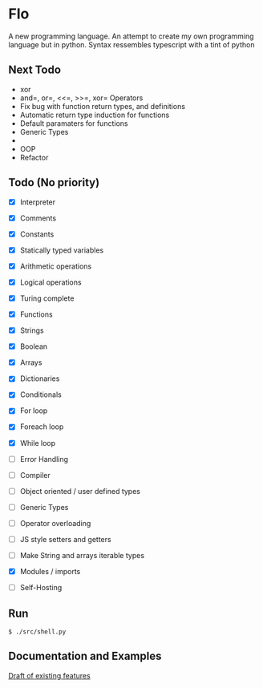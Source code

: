 # Flo 
A new programming language.
An attempt to create my own programming language but in python. 
Syntax ressembles typescript with a tint of python

## Next Todo
- xor
- and=, or=, <<=, >>=, xor= Operators
- Fix bug with function return types, and definitions
- Automatic return type induction for functions
- Default paramaters for functions
- Generic Types
- 
- OOP
- Refactor

## Todo (No priority)
- [x] Interpreter
- [x] Comments
- [x] Constants
- [x] Statically typed variables
- [x] Arithmetic operations
- [x] Logical operations
- [x] Turing complete
- [x] Functions
- [x] Strings
- [x] Boolean
- [x] Arrays
- [x] Dictionaries
- [x] Conditionals
- [x] For loop
- [x] Foreach loop
- [x] While loop
- [ ] Error Handling
- [ ] Compiler
- [ ] Object oriented / user defined types
- [ ] Generic Types
- [ ] Operator overloading
- [ ] JS style setters and getters
- [ ] Make String and arrays iterable types 
- [x] Modules / imports
- [ ] Self-Hosting


## Run
```console
$ ./src/shell.py
```
## Documentation and Examples
[Draft of existing features](docs/concepts.md)

